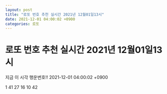 ```yaml
---
layout: post
title: "로또 번호 추천 실시간 2021년 12월01일13시"
date: 2021-12-01 04:00:02 +0900
categories: 로또
---
```


# 로또 번호 추천 실시간 2021년 12월01일13시

지금 이 시각 행운번호!! 2021-12-01 04:00:02 +0900

 1  41  27  16  10  42 

